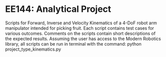 # EE144: Analytical Project
Scripts for Forward, Inverse and Velocity Kinematics of a 4-DoF robot arm manipulator intended for picking fruit.
Each script contains test cases for various outcomes. Comments on the scripts contain short descriptions of the expected results. 
Assuming the user has access to the Modern Robotics library, all scripts can be run in terminal with the command: python project_type_kinematics.py
